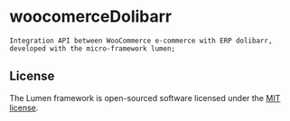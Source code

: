 # woocomerceDolibarr

    Integration API between WooCommerce e-commerce with ERP dolibarr,
    developed with the micro-framework lumen;

## License

The Lumen framework is open-sourced software licensed under the [MIT license](https://opensource.org/licenses/MIT).
